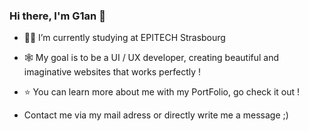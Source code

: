### Hi there, I'm G1an 🙂

- 👨‍🎓 I’m currently studying at EPITECH Strasbourg

- 🕸️ My goal is to be a UI / UX developer,
     creating beautiful and imaginative websites that works perfectly !

- ⭐ You can learn more about me with my PortFolio, go check it out !

- Contact me via my mail adress or directly write me a message ;)
